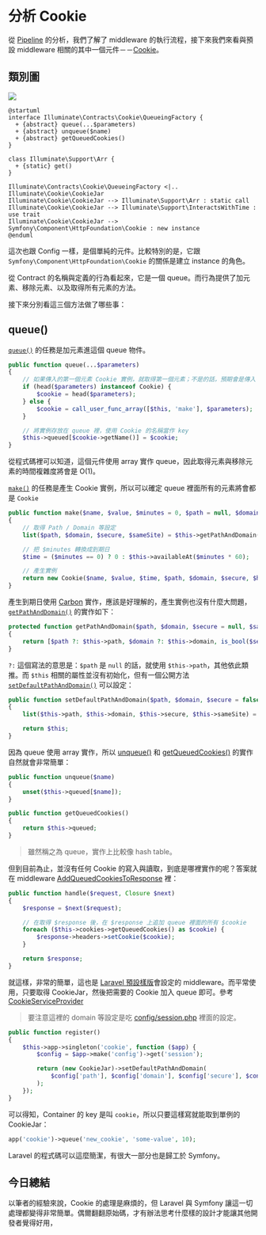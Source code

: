 # 分析 Cookie

從 [Pipeline][Day07] 的分析，我們了解了 middleware 的執行流程，接下來我們來看與預設 middleware 相關的其中一個元件－－[Cookie][]。

## 類別圖

![](http://www.plantuml.com/plantuml/png/dO_1IiD0443l-nLpwA55cWyGaOfGh3Ufu2MNSJEjWxkpSNSM2Mt_tMsMGb5Kz9Gmy_BcPP4KesRl38jItA0bM3cNFGigjRT1DABLLDx2ArFxa2aJotPPXY4Ei3C05x33vpHo1tWx0jEcQIOzHlHKf6ds6SfIiOaKuijsIpgUwUhDD9sPWp7MOKhdRUlSzo5gUnFZAICfAjlHK3_wowzSxPlcp5-nq-CUe_bX1_FvzNTjbr2pmA9p_v6iH6aiVs9zUMHFHPaJWKPa_LMu7lmco52clWz2eksTQhyCMJfK3bBnerFe7LXAh5Wo2v8kU_S1)

```
@startuml
interface Illuminate\Contracts\Cookie\QueueingFactory {
  + {abstract} queue(...$parameters)
  + {abstract} unqueue($name)
  + {abstract} getQueuedCookies()
}

class Illuminate\Support\Arr {
  + {static} get()
}

Illuminate\Contracts\Cookie\QueueingFactory <|.. Illuminate\Cookie\CookieJar
Illuminate\Cookie\CookieJar --> Illuminate\Support\Arr : static call
Illuminate\Cookie\CookieJar --> Illuminate\Support\InteractsWithTime : use trait
Illuminate\Cookie\CookieJar --> Symfony\Component\HttpFoundation\Cookie : new instance
@enduml
```

這次也跟 Config 一樣，是個單純的元件。比較特別的是，它跟 `Symfony\Component\HttpFoundation\Cookie` 的關係是建立 instance 的角色。

從 Contract 的名稱與定義的行為看起來，它是一個 queue。而行為提供了加元素、移除元素、以及取得所有元素的方法。

接下來分別看這三個方法做了哪些事：

## queue()

[`queue()`](https://github.com/laravel/framework/blob/v5.7.6/src/Illuminate/Cookie/CookieJar.php#L132-L141) 的任務是加元素進這個 queue 物件。

```php
public function queue(...$parameters)
{
    // 如果傳入的第一個元素 Cookie 實例，就取得第一個元素；不是的話，預期會是傳入 make() 所需要的參數，再使用 make() 產生 Cookie 實例。
    if (head($parameters) instanceof Cookie) {
        $cookie = head($parameters);
    } else {
        $cookie = call_user_func_array([$this, 'make'], $parameters);
    }

    // 將實例存放在 queue 裡，使用 Cookie 的名稱當作 key
    $this->queued[$cookie->getName()] = $cookie;
}
```

從程式碼裡可以知道，這個元件使用 array 實作 queue，因此取得元素與移除元素的時間複雜度將會是 O(1)。

[`make()`](https://github.com/laravel/framework/blob/v5.7.6/src/Illuminate/Cookie/CookieJar.php#L63-L70) 的任務是產生 Cookie 實例，所以可以確定 queue 裡面所有的元素將會都是 `Cookie`

```php
public function make($name, $value, $minutes = 0, $path = null, $domain = null, $secure = null, $httpOnly = true, $raw = false, $sameSite = null)
{
    // 取得 Path / Domain 等設定
    list($path, $domain, $secure, $sameSite) = $this->getPathAndDomain($path, $domain, $secure, $sameSite);

    // 把 $minutes 轉換成到期日
    $time = ($minutes == 0) ? 0 : $this->availableAt($minutes * 60);

    // 產生實例
    return new Cookie($name, $value, $time, $path, $domain, $secure, $httpOnly, $raw, $sameSite);
}
```

產生到期日使用 [Carbon][Decompose Day02] 實作，應該是好理解的，產生實例也沒有什麼大問題，[`getPathAndDomain()`](https://github.com/laravel/framework/blob/v5.7.6/src/Illuminate/Cookie/CookieJar.php#L163-L166) 的實作如下：

```php
protected function getPathAndDomain($path, $domain, $secure = null, $sameSite = null)
{
    return [$path ?: $this->path, $domain ?: $this->domain, is_bool($secure) ? $secure : $this->secure, $sameSite ?: $this->sameSite];
}
```

`?:` 這個寫法的意思是：`$path` 是 `null` 的話，就使用 `$this->path`，其他依此類推。而 `$this` 相關的屬性並沒有初始化，但有一個公開方法 [`setDefaultPathAndDomain()`](https://github.com/laravel/framework/blob/v5.7.6/src/Illuminate/Cookie/CookieJar.php#L177-L182) 可以設定：

```php
public function setDefaultPathAndDomain($path, $domain, $secure = false, $sameSite = null)
{
    list($this->path, $this->domain, $this->secure, $this->sameSite) = [$path, $domain, $secure, $sameSite];

    return $this;
}
```

因為 queue 使用 array 實作，所以 [unqueue()](https://github.com/laravel/framework/blob/v5.7.6/src/Illuminate/Cookie/CookieJar.php#L149-L152) 和 [getQueuedCookies()](https://github.com/laravel/framework/blob/v5.7.6/src/Illuminate/Cookie/CookieJar.php#L189-L192) 的實作自然就會非常簡單：

```php
public function unqueue($name)
{
    unset($this->queued[$name]);
}

public function getQueuedCookies()
{
    return $this->queued;
}
```

> 雖然稱之為 queue，實作上比較像 hash table。

但到目前為止，並沒有任何 Cookie 的寫入與讀取，到底是哪裡實作的呢？答案就在 middleware [AddQueuedCookiesToResponse](https://github.com/laravel/framework/blob/v5.7.6/src/Illuminate/Cookie/Middleware/AddQueuedCookiesToResponse.php) 裡：

```php
public function handle($request, Closure $next)
{
    $response = $next($request);

    // 在取得 $response 後，在 $response 上追加 queue 裡面的所有 $cookie
    foreach ($this->cookies->getQueuedCookies() as $cookie) {
        $response->headers->setCookie($cookie);
    }

    return $response;
}
```

就這樣，非常的簡單，這也是 [Laravel 預設樣版](https://github.com/laravel/laravel/blob/v5.7.0/app/Http/Kernel.php#L32)會設定的 middleware。而平常使用，只要取得 CookieJar，然後把需要的 Cookie 加入 queue 即可。參考 [CookieServiceProvider](https://github.com/laravel/framework/blob/v5.7.6/src/Illuminate/Cookie/CookieServiceProvider.php)

> 要注意這裡的 domain 等設定是吃 [config/session.php](https://github.com/laravel/laravel/blob/v5.7.0/config/session.php) 裡面的設定。
```php
public function register()
{
    $this->app->singleton('cookie', function ($app) {
        $config = $app->make('config')->get('session');

        return (new CookieJar)->setDefaultPathAndDomain(
            $config['path'], $config['domain'], $config['secure'], $config['same_site'] ?? null
        );
    });
}
```

可以得知，Container 的 key 是叫 `cookie`，所以只要這樣寫就能取到單例的 CookieJar：

```php
app('cookie')->queue('new_cookie', 'some-value', 10);
```

Laravel 的程式碼可以這麼簡潔，有很大一部分也是歸工於 Symfony。

## 今日總結

以筆者的經驗來說，Cookie 的處理是麻煩的，但 Laravel 與 Symfony 讓這一切處理都變得非常簡單。偶爾翻翻原始碼，才有辦法思考什麼樣的設計才能讓其他開發者覺得好用， 

[Cookie]: https://github.com/laravel/framework/tree/v5.7.6/src/Illuminate/Cookie

[Decompose Day02]: https://github.com/MilesChou/book-decompose-wheels/blob/master/docs/day02.md

[Day07]: day07.md
